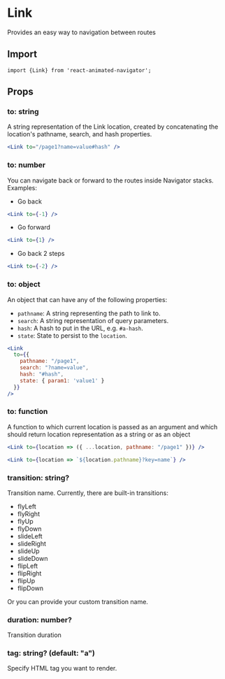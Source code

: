 # Link

Provides an easy way to navigation between routes

## Import
```
import {Link} from 'react-animated-navigator';
```

## Props
### to: string

A string representation of the Link location, created by concatenating the location's pathname, search, and hash properties.

```jsx
<Link to="/page1?name=value#hash" />
```

### to: number
You can navigate back or forward to the routes inside Navigator stacks. 
Examples:

- Go back
```jsx
<Link to={-1} />
```

- Go forward
```jsx
<Link to={1} />
```

- Go back 2 steps
```jsx
<Link to={-2} />
```

### to: object

An object that can have any of the following properties:

- `pathname`: A string representing the path to link to.
- `search`: A string representation of query parameters.
- `hash`: A hash to put in the URL, e.g. `#a-hash`.
- `state`: State to persist to the `location`.

```jsx
<Link
  to={{
    pathname: "/page1",
    search: "?name=value",
    hash: "#hash",
    state: { param1: 'value1' }
  }}
/>
```

### to: function

A function to which current location is passed as an argument and which should return location representation as a string or as an object

```jsx
<Link to={location => ({ ...location, pathname: "/page1" })} />
```

```jsx
<Link to={location => `${location.pathname}?key=name`} />
```

### transition: string?

Transition name. Currently, there are built-in transitions:

- flyLeft
- flyRight
- flyUp
- flyDown
- slideLeft
- slideRight
- slideUp
- slideDown
- flipLeft
- flipRight
- flipUp
- flipDown

Or you can provide your custom transition name.

### duration: number?

Transition duration

### tag: string? (default: "a")

Specify HTML tag you want to render.
